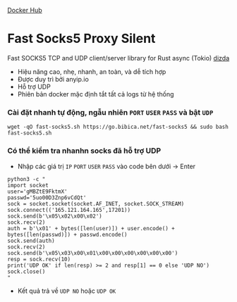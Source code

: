 [Docker Hub](https://hub.docker.com/r/bibica/fast-socks5-server-silent)
# Fast Socks5 Proxy Silent

Fast SOCKS5 TCP and UDP client/server library for Rust async (Tokio) [dizda](https://github.com/dizda)

- Hiệu năng cao, nhẹ, nhanh, an toàn, và dễ tích hợp 
- Được duy trì bởi anyip.io
- Hỗ trợ UDP
- Phiên bản docker mặc định tắt tất cả logs từ hệ thống

### Cài đặt nhanh tự động, ngẫu nhiên `PORT` `USER` `PASS` và bật `UDP`
```
wget -qO fast-socks5.sh https://go.bibica.net/fast-socks5 && sudo bash fast-socks5.sh
```

### Có thể kiểm tra nhanhn socks đã hỗ trợ UDP
- Nhập các giá trị `IP` `PORT` `USER` `PASS` vào code bên dưới -> Enter
```
python3 -c "
import socket
user='gMBZtE9FktmX'
passwd='5uo00D3Znp6vCdQt'
sock = socket.socket(socket.AF_INET, socket.SOCK_STREAM)
sock.connect(('165.121.164.165',17201))
sock.send(b'\x05\x02\x00\x02')
sock.recv(2)
auth = b'\x01' + bytes([len(user)]) + user.encode() + bytes([len(passwd)]) + passwd.encode()
sock.send(auth)
sock.recv(2)
sock.send(b'\x05\x03\x00\x01\x00\x00\x00\x00\x00\x00')
resp = sock.recv(10)
print('UDP OK' if len(resp) >= 2 and resp[1] == 0 else 'UDP NO')
sock.close()
"
```
- Kết quả trả về `UDP NO` hoặc `UDP OK`
